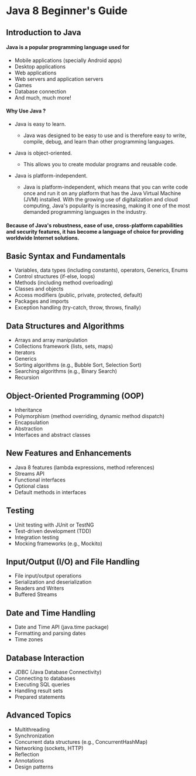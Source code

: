# Java 8 Beginner's Guide
## Introduction to Java 
#### Java is a popular programming language used for 
- Mobile applications (specially Android apps)
- Desktop applications
- Web applications
- Web servers and application servers
- Games
- Database connection
- And much, much more!

#### Why Use Java ?

- Java is easy to learn.
    - Java was designed to be easy to use and is therefore easy to write,   compile, debug, and learn than other programming languages.

- Java is object-oriented.
    - This allows you to create modular programs and reusable code.

- Java is platform-independent.
    - Java is platform-independent, which means that you can write code once and run it on any platform that has the Java Virtual Machine (JVM) installed. With the growing use of digitalization and cloud computing, Java's popularity is increasing, making it one of the most demanded programming languages in the industry.


#### Because of Java's robustness, ease of use, cross-platform capabilities and security features, it has become a language of choice for providing worldwide Internet solutions.

## Basic Syntax and Fundamentals
- Variables, data types (including constants), operators, Generics, Enums
- Control structures (if-else, loops)
- Methods (including method overloading)
- Classes and objects
- Access modifiers (public, private, protected, default)
- Packages and imports
- Exception handling (try-catch, throw, throws, finally)

## Data Structures and Algorithms
- Arrays and array manipulation
- Collections framework (lists, sets, maps)
- Iterators
- Generics
- Sorting algorithms (e.g., Bubble Sort, Selection Sort)
- Searching algorithms (e.g., Binary Search)
- Recursion

## Object-Oriented Programming (OOP)
- Inheritance
- Polymorphism (method overriding, dynamic method dispatch)
- Encapsulation
- Abstraction
- Interfaces and abstract classes

## New Features and Enhancements
- Java 8 features (lambda expressions, method references)
- Streams API
- Functional interfaces
- Optional class
- Default methods in interfaces

## Testing
- Unit testing with JUnit or TestNG
- Test-driven development (TDD)
- Integration testing
- Mocking frameworks (e.g., Mockito)

## Input/Output (I/O) and File Handling
- File input/output operations
- Serialization and deserialization
- Readers and Writers
- Buffered Streams

## Date and Time Handling
- Date and Time API (java.time package)
- Formatting and parsing dates
- Time zones

## Database Interaction
- JDBC (Java Database Connectivity)
- Connecting to databases
- Executing SQL queries
- Handling result sets
- Prepared statements

## Advanced Topics
- Multithreading
- Synchronization
- Concurrent data structures (e.g., ConcurrentHashMap)
- Networking (sockets, HTTP)
- Reflection
- Annotations
- Design patterns
